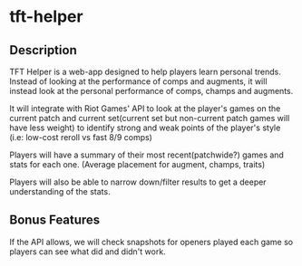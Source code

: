 # tft-helper

## Description

TFT Helper is a web-app designed to help players learn personal trends. Instead of looking at the performance of comps and augments, it will instead look at the personal performance of comps, champs and augments. 

It will integrate with Riot Games' API to look at the player's games on the current patch and current set(current set but non-current patch games will have less weight) to identify strong and weak points of the player's style (i.e: low-cost reroll vs fast 8/9 comps)

Players will have a summary of their most recent(patchwide?) games and stats for each one. (Average placement for augment, champs, traits)

Players will also be able to narrow down/filter results to get a deeper understanding of the stats.

## Bonus Features

If the API allows, we will check snapshots for openers played each game so players can see what did and didn't work.